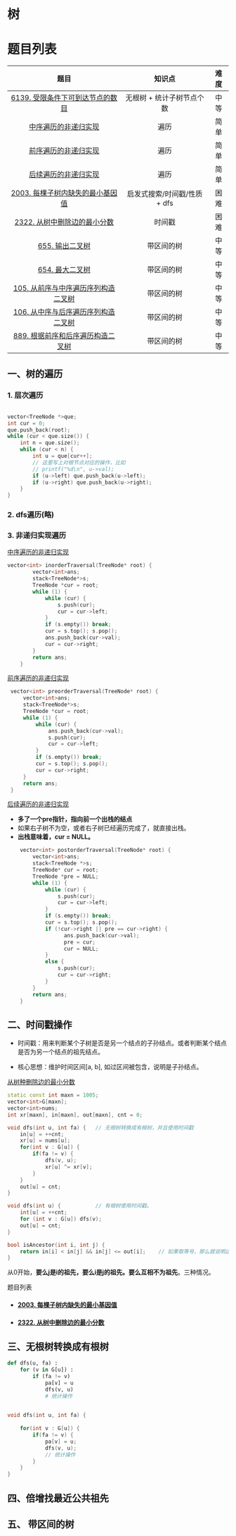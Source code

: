 # 树



# 题目列表



|                             题目                             |            知识点            | 难度 |
| :----------------------------------------------------------: | :--------------------------: | :--: |
| [6139. 受限条件下可到达节点的数目](https://leetcode.cn/problems/reachable-nodes-with-restrictions/) |  无根树 + 统计子树节点个数   | 中等 |
| [中序遍历的非递归实现](https://leetcode.cn/problems/binary-tree-inorder-traversal/) |             遍历             | 简单 |
|                   [前序遍历的非递归实现]()                   |             遍历             | 简单 |
| [后续遍历的非递归实现](https://leetcode.cn/problems/binary-tree-postorder-traversal/solution/bang-ni-dui-er-cha-shu-bu-zai-mi-mang-che-di-chi-t/) |             遍历             | 简单 |
| [2003. 每棵子树内缺失的最小基因值](https://leetcode.cn/problems/smallest-missing-genetic-value-in-each-subtree/) | 启发式搜索/时间戳/性质 + dfs | 困难 |
| [2322. 从树中删除边的最小分数](https://leetcode.cn/problems/smallest-missing-genetic-value-in-each-subtree/solution/by-man-qian-shu-xiao-ming-ljk8/) |            时间戳            | 困难 |
| [655. 输出二叉树](https://leetcode.cn/problems/print-binary-tree/) |          带区间的树          | 中等 |
| [654. 最大二叉树](https://leetcode.cn/problems/maximum-binary-tree/) |          带区间的树          | 中等 |
| [105. 从前序与中序遍历序列构造二叉树](https://leetcode.cn/problems/construct-binary-tree-from-preorder-and-inorder-traversal/) |          带区间的树          | 中等 |
| [106. 从中序与后序遍历序列构造二叉树](https://leetcode.cn/problems/construct-binary-tree-from-inorder-and-postorder-traversal/) |          带区间的树          | 中等 |
| [889. 根据前序和后序遍历构造二叉树](https://leetcode.cn/problems/construct-binary-tree-from-preorder-and-postorder-traversal/) |          带区间的树          | 中等 |

## 一、树的遍历

### 1. 层次遍历

```cpp

vector<TreeNode *>que;
int cur = 0;
que.push_back(root);
while (cur < que.size()) {
    int n = que.size();
    while (cur < n) {
        int u = que[cur++];
        // 这里写上对根节点对应的操作，比如
        // printf("%d\n", u->val);
        if (u->left) que.push_back(u->left);
        if (u->right) que.push_back(u->right);
    }
}
```



### 2. dfs遍历(略)



### 3. 非递归实现遍历



[中序遍历的非递归实现](https://leetcode.cn/problems/binary-tree-inorder-traversal/)

```cpp
vector<int> inorderTraversal(TreeNode* root) {
        vector<int>ans;
        stack<TreeNode*>s;
        TreeNode *cur = root;
        while (1) {
            while (cur) {
                s.push(cur);
                cur = cur->left;
            }
            if (s.empty()) break;
            cur = s.top(); s.pop();
            ans.push_back(cur->val);
            cur = cur->right;
        }
        return ans;
    }
```



[前序遍历的非递归实现]()

```cpp
 vector<int> preorderTraversal(TreeNode* root) {
     vector<int>ans;
     stack<TreeNode*>s;
     TreeNode *cur = root;
     while (1) {
         while (cur) {
             ans.push_back(cur->val);
             s.push(cur);
             cur = cur->left;
         }
         if (s.empty()) break;
         cur = s.top(); s.pop();
         cur = cur->right;
     }
     return ans;
 }
```



[后续遍历的非递归实现](https://leetcode.cn/problems/binary-tree-postorder-traversal/solution/bang-ni-dui-er-cha-shu-bu-zai-mi-mang-che-di-chi-t/)

- **多了一个pre指针，指向前一个出栈的结点**
- 如果右子树不为空，或者右子树已经遍历完成了，就直接出栈。
- **出栈意味着，cur = NULL。**

```cpp
    vector<int> postorderTraversal(TreeNode* root) {
        vector<int>ans;
        stack<TreeNode *>s;
        TreeNode* cur = root;
        TreeNode *pre = NULL;
        while (1) {
            while (cur) {
                s.push(cur);
                cur = cur->left;
            }
            if (s.empty()) break;
            cur = s.top(); s.pop();
            if (!cur->right || pre == cur->right) {
                  ans.push_back(cur->val);
                  pre = cur;
                  cur = NULL;
            }
            else {
                s.push(cur);
                cur = cur->right;
            }
        }
        return ans;
    }
```



## 二、时间戳操作

- 时间戳：用来判断某个子树是否是另一个结点的子孙结点。或者判断某个结点是否为另一个结点的祖先结点。

- 核心思想：维护时间区间[a, b], 如过区间被包含，说明是子孙结点。

[从树种删除边的最小分数](https://leetcode.cn/problems/minimum-score-after-removals-on-a-tree/)

```cpp
static const int maxn = 1005;
vector<int>G[maxn];
vector<int>nums;
int xr[maxn], in[maxn], out[maxn], cnt = 0;

void dfs(int u, int fa) {   // 无根树转换成有根树，并且使用时间戳
    in[u] = ++cnt;          
    xr[u] = nums[u];
    for(int v : G[u]) {     
        if(fa != v) {
            dfs(v, u);
            xr[u] ^= xr[v];
        }
    }
    out[u] = cnt;
}

void dfs(int u) {			// 有根树使用时间戳。
    int[u] = ++cnt;
    for (int v : G[u]) dfs(v);
    out[u] = cnt;
}

bool isAncestor(int i, int j) {
    return in[i] < in[j] && in[j] <= out[i];	// 如果取等号，那么就说明这个
}

```

从0开始，**要么j是i的祖先，要么i是j的祖先。要么互相不为祖先**。三种情况。



题目列表

- #### [2003. 每棵子树内缺失的最小基因值](https://leetcode.cn/problems/smallest-missing-genetic-value-in-each-subtree/)

- #### [2322. 从树中删除边的最小分数](https://leetcode.cn/problems/minimum-score-after-removals-on-a-tree/)





## 三、无根树转换成有根树





```python
def dfs(u, fa) :
    for (v in G[u]) :
        if (fa != v)
            pa[v] = u
            dfs(v, u)
            # 统计操作
            
```



```cpp
void dfs(int u, int fa) {   
    
    for(int v : G[u]) {     
        if(fa != v) {
            pa[v] = u;
            dfs(v, u);
            // 统计操作
        }
    }
}

```

## 四、倍增找最近公共祖先



## 五、 带区间的树
